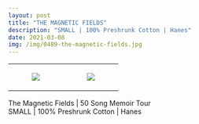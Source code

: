 ```yaml
---
layout: post
title: "THE MAGNETIC FIELDS"
description: "SMALL | 100% Preshrunk Cotton | Hanes"
date: 2021-03-08
img: /img/0489-the-magnetic-fields.jpg
---
```




<table style="width:100%;"><tr><td style="vertical-align:top;">
      <figure class="tmblr-full" data-orig-height="2048" data-orig-width="1365" data-orig-src="https://concertshirts.netlify.app/shirts/0489/0489-01.jpg"><img src="https://64.media.tumblr.com/397198d3bb453a7899303369cc57907b/635a737752633269-b3/s540x810/dbcc06e39a0b0dcb03b3b7c3df91a84e27c3f1e0.jpg" data-orig-height="2048" data-orig-width="1365" data-orig-src="https://concertshirts.netlify.app/shirts/0489/0489-01.jpg"/></figure></td>
    <td style="vertical-align:top;">
      <figure class="tmblr-full" data-orig-height="2048" data-orig-width="1365" data-orig-src="https://concertshirts.netlify.app/shirts/0489/0489-02.jpg"><img src="https://64.media.tumblr.com/b2b6e19d8a8165ec7894fff8746824c0/635a737752633269-16/s540x810/051ec4552858df5d41df919594835593eb3a9258.jpg" data-orig-height="2048" data-orig-width="1365" data-orig-src="https://concertshirts.netlify.app/shirts/0489/0489-02.jpg"/></figure></td>
  </tr></table><p>
  The Magnetic Fields | 50 Song Memoir Tour<br/>SMALL | 100% Preshrunk Cotton | Hanes
</p>
